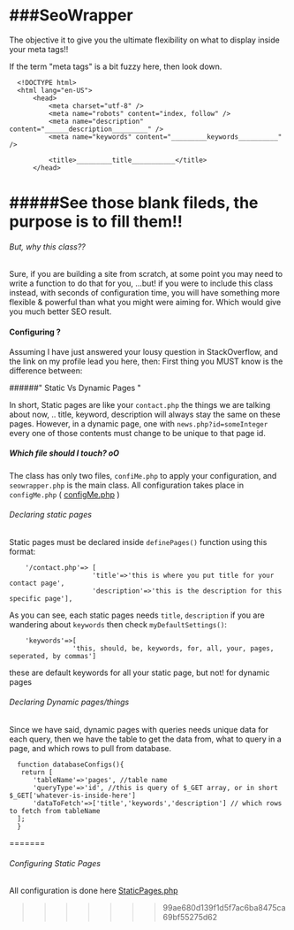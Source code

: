 ###SeoWrapper
===========

The objective it to give you the ultimate flexibility on what to display inside your meta tags!!

If the term "meta tags" is a bit fuzzy here, then look down.

      <!DOCTYPE html>
      <html lang="en-US">
          <head>
              <meta charset="utf-8" />
              <meta name="robots" content="index, follow" />
              <meta name="description" content="______description_________" />
              <meta name="keywords" content="_________keywords__________" />
              
              <title>_________title___________</title>
          </head>




#####See those blank fileds, the purpose is to fill them!!
===========

###### But, why this class??

Sure, if you are building a site from scratch, at some point you may need to write a function to do that for you,
...but! if you were to include this class instead, with seconds of configuration time, you will have something more
flexible & powerful than what you might were aiming for. Which would give you much better SEO result.


#### Configuring ?

Assuming I have just answered your lousy question in StackOverflow, and the link on my profile lead you here, then:
      First thing you MUST know is the difference between:         

######" Static Vs Dynamic Pages "

In short, Static pages are like your `contact.php` the things we are talking about now, .. title, keyword, description
will always stay the same on these pages. However, in a dynamic page, one with `news.php?id=someInteger`
every one of those contents must change to be unique to that page id.

 
##### Which file should I touch? oO
The class has only two files, `confiMe.php` to apply your configuration, and `seowrapper.php` is the main class.
All configuration takes place in `configMe.php` ( [configMe.php]( https://github.com/Eritrea/seoWrapper/blob/master/src/configMe.php) )


###### Declaring static pages

Static pages must be declared inside `definePages()` function using this format:

        '/contact.php'=> [
                         'title'=>'this is where you put title for your contact page',
                         'description'=>'this is the description for this specific page'],

As you can see, each static pages needs `title`, `description` if you are wandering about `keywords` then check `myDefaultSettings()`:

        'keywords'=>[
                    'this, should, be, keywords, for, all, your, pages, seperated, by commas']

these are default keywords for all your static page, but not! for dynamic pages


###### Declaring Dynamic pages/things

Since we have said, dynamic pages with queries needs unique data for each query, then we have the table to get the data from,
what to query in a page, and which rows to pull from database.

        
      function databaseConfigs(){
       return [
          'tableName'=>'pages', //table name
          'queryType'=>'id', //this is query of $_GET array, or in short $_GET['whatever-is-inside-here']
          'dataToFetch'=>['title','keywords','description'] // which rows to fetch from tableName
      ];
      }



=======
###### Configuring Static Pages 
All configuration is done here [StaticPages.php]( https://github.com/Eritrea/seoWrapper/blob/master/src/StaticPages.php)


>>>>>>> 99ae680d139f1d5f7ac6ba8475ca69bf55275d62
 
